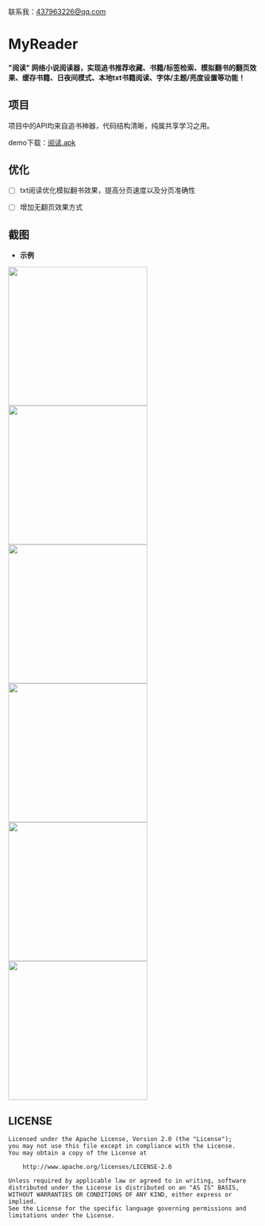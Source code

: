 联系我：437963226@qq.com

# MyReader
#### "阅读" 网络小说阅读器，实现追书推荐收藏、书籍/标签检索、模拟翻书的翻页效果、缓存书籍、日夜间模式、本地txt书籍阅读、字体/主题/亮度设置等功能！


## 项目
项目中的API均来自追书神器，代码结构清晰，纯属共享学习之用。

demo下载：[阅读.apk](https://github.com/sunzuolei/android_reader/raw/master/demo/阅读.apk)
## 优化
* [ ] txt阅读优化模拟翻书效果，提高分页速度以及分页准确性

* [ ] 增加无翻页效果方式


## 截图

- **示例**

<img src="https://github.com/sunzuolei/android_reader/blob/master/screenshot/first.png?raw=true" width="280"/>
<img src="https://github.com/sunzuolei/android_reader/blob/master/screenshot/theme.png?raw=true" width="280"/>
<img src="https://github.com/sunzuolei/android_reader/blob/master/screenshot/bookshelf.png?raw=true" width="280"/>

</br>

<img src="https://github.com/sunzuolei/android_reader/blob/master/screenshot/search.png?raw=true" width="280"/>
<img src="https://github.com/sunzuolei/android_reader/blob/master/screenshot/night_mode.png?raw=true" width="280"/>
<img src="https://github.com/sunzuolei/android_reader/blob/master/screenshot/setting.png?raw=true" width="280"/>


</br>



## LICENSE

```
Licensed under the Apache License, Version 2.0 (the "License");
you may not use this file except in compliance with the License.
You may obtain a copy of the License at

    http://www.apache.org/licenses/LICENSE-2.0

Unless required by applicable law or agreed to in writing, software
distributed under the License is distributed on an "AS IS" BASIS,
WITHOUT WARRANTIES OR CONDITIONS OF ANY KIND, either express or implied.
See the License for the specific language governing permissions and
limitations under the License.
```
